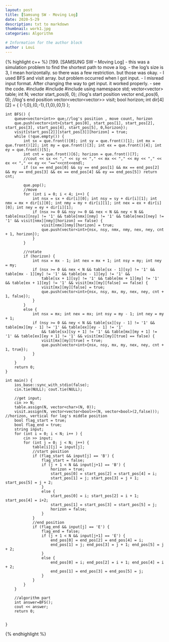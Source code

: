 ```yaml
---
layout: post
title: [Samsung SW - Moving Log]
date: 2020-5-29
description: txt to markdown
thumbnail: work1.jpg
categories: Algorithm

# Information for the author block
author : Loui
---
```


{% highlight c++ %}
	﻿[199. [SAMSUNG SW – Moving Log]
	- this was a simulation problem to find the shortest path to move a log.
	- the log’s size is 3, I mean horizontally. so there was a few restriction. but those was okay.
	- I used BFS and visit array. but problem occurred when I got input.
	- I misread input format. After changing the way to get input. it worked properly.
	- see the code.
	#include<iostream>
	#include<vector>
	#include<queue>
	using namespace std;
	vector<vector<char>> table;
	int N;
	vector<int> start_pos(6, 0); //log's start position
	vector<int> end_pos(6, 0); //log's end position
	vector<vector<vector<bool>>> visit;
	bool horizon;
	int dir[4][2] = { {-1,0},{0,-1},{1,0},{0,1} };
	
	
	int BFS() {
		queue<vector<int>> que;//log's position , move count, horizon
		que.push(vector<int>{start_pos[0], start_pos[1], start_pos[2], start_pos[3], start_pos[4], start_pos[5], 0,horizon});
		visit[start_pos[2]][start_pos[3]][horizon] = true;
		while (!que.empty()) {
			int sx = que.front()[0]; int sy = que.front()[1]; int mx = que.front()[2]; int my = que.front()[3]; int ex = que.front()[4]; int ey = que.front()[5];
			int cnt = que.front()[6]; horizon = que.front()[7];
			//cout << sx << "," << sy << "," << mx << "," << my << "," << ex << "," << ey << "=="<<cnt<<endl;
			if (sx == end_pos[0] && sy == end_pos[1] && mx == end_pos[2] && my == end_pos[3] && ex == end_pos[4] && ey == end_pos[5]) return cnt;
			
			que.pop();
			//move
			for (int i = 0; i < 4; i++) {
				int nsx = sx + dir[i][0]; int nsy = sy + dir[i][1]; int nmx = mx + dir[i][0]; int nmy = my + dir[i][1]; int nex = ex + dir[i][0]; int ney = ey + dir[i][1];
				if (nsx >= 0 && nsy >= 0 && nex < N && ney < N && table[nsx][nsy] != '1' && table[nmx][nmy] != '1' && table[nex][ney] != '1' && visit[nmx][nmy][horizon] == false) {
					visit[nmx][nmy][horizon] = true;
					que.push(vector<int>{nsx, nsy, nmx, nmy, nex, ney, cnt + 1, horizon});
				}
			}
	
			//rotate
			if (horizon) {
				int nsx = mx - 1; int nex = mx + 1; int nsy = my; int ney = my;
				if (nsx >= 0 && nex < N && table[sx - 1][sy] != '1' && table[mx - 1][my] != '1' && table[ex - 1][ey] != '1' &&
					table[sx + 1][sy] != '1' && table[mx + 1][my] != '1' && table[ex + 1][ey] != '1' && visit[mx][my][false] == false) {
					visit[mx][my][false] = true;
					que.push(vector<int>{nsx, nsy, mx, my, nex, ney, cnt + 1, false});
				}
			}
			else {
				int nsx = mx; int nex = mx; int nsy = my - 1; int ney = my + 1;
				if (nsy >= 0 && ney < N && table[sx][sy - 1] != '1' && table[mx][my - 1] != '1' && table[ex][ey - 1] != '1'
					&& table[sx][sy + 1] != '1' && table[mx][my + 1] != '1' && table[ex][ey + 1] != '1' && visit[mx][my][true] == false) {
					visit[mx][my][true] = true;
					que.push(vector<int>{nsx, nsy, mx, my, nex, ney, cnt + 1, true});
				}
			}	
		}
		return 0;
	}
	
	int main() {
		ios_base::sync_with_stdio(false);
		cin.tie(NULL); cout.tie(NULL);
	
		//get input;
		cin >> N;
		table.assign(N, vector<char>(N, 0));
		visit.assign(N, vector<vector<bool>>(N, vector<bool>(2,false))); //horizon, vertical for log's middle position
		bool flag_start = true;
		bool flag_end = true;
		string input;
		for (int i = 0; i < N; i++ ) {
			cin >> input;
			for (int j = 0; j < N; j++) {
				table[i][j] = input[j];
				//start position
				if (flag_start && input[j] == 'B') {
					flag_start = false;
					if (j + 1 < N && input[j+1] == 'B') {
						horizon = true;
						start_pos[0] = start_pos[2] = start_pos[4] = i;
						start_pos[1] = j; start_pos[3] = j + 1; start_pos[5] = j + 2;
					}
					else {
						start_pos[0] = i; start_pos[2] = i + 1; start_pos[4] = i+2;
						start_pos[1] = start_pos[3] = start_pos[5] = j;
						horizon = false;
					}
				}
				//end position
				if (flag_end && input[j] == 'E') {
					flag_end = false;
					if (j + 1 < N && input[j+1] == 'E') {
						end_pos[0] = end_pos[2] = end_pos[4] = i;
						end_pos[1] = j; end_pos[3] = j + 1; end_pos[5] = j + 2;
					}
					else {
						end_pos[0] = i; end_pos[2] = i + 1; end_pos[4] = i + 2;
						end_pos[1] = end_pos[3] = end_pos[5] = j;
					}
				}
			}
		}
	
		//algorithm part
		int answer=BFS();
		cout << answer;
		return 0;
	
	
	}
	
	
{% endhighlight %}
